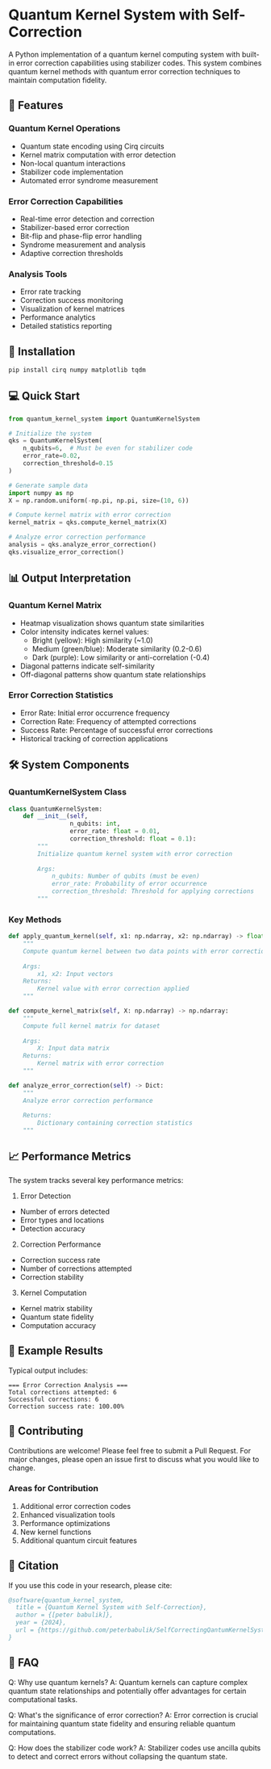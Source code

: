 # Quantum Kernel System with Self-Correction

A Python implementation of a quantum kernel computing system with built-in error correction capabilities using stabilizer codes. This system combines quantum kernel methods with quantum error correction techniques to maintain computation fidelity.

## 🎯 Features

### Quantum Kernel Operations
- Quantum state encoding using Cirq circuits
- Kernel matrix computation with error detection
- Non-local quantum interactions
- Stabilizer code implementation
- Automated error syndrome measurement

### Error Correction Capabilities
- Real-time error detection and correction
- Stabilizer-based error correction
- Bit-flip and phase-flip error handling
- Syndrome measurement and analysis
- Adaptive correction thresholds

### Analysis Tools
- Error rate tracking
- Correction success monitoring
- Visualization of kernel matrices
- Performance analytics
- Detailed statistics reporting

## 🚀 Installation

```bash
pip install cirq numpy matplotlib tqdm
```

## 💻 Quick Start

```python
from quantum_kernel_system import QuantumKernelSystem

# Initialize the system
qks = QuantumKernelSystem(
    n_qubits=6,  # Must be even for stabilizer code
    error_rate=0.02,
    correction_threshold=0.15
)

# Generate sample data
import numpy as np
X = np.random.uniform(-np.pi, np.pi, size=(10, 6))

# Compute kernel matrix with error correction
kernel_matrix = qks.compute_kernel_matrix(X)

# Analyze error correction performance
analysis = qks.analyze_error_correction()
qks.visualize_error_correction()
```

## 📊 Output Interpretation

### Quantum Kernel Matrix
- Heatmap visualization shows quantum state similarities
- Color intensity indicates kernel values:
  * Bright (yellow): High similarity (~1.0)
  * Medium (green/blue): Moderate similarity (0.2-0.6)
  * Dark (purple): Low similarity or anti-correlation (-0.4)
- Diagonal patterns indicate self-similarity
- Off-diagonal patterns show quantum state relationships

### Error Correction Statistics
- Error Rate: Initial error occurrence frequency
- Correction Rate: Frequency of attempted corrections
- Success Rate: Percentage of successful error corrections
- Historical tracking of correction applications

## 🛠️ System Components

### QuantumKernelSystem Class
```python
class QuantumKernelSystem:
    def __init__(self, 
                 n_qubits: int,
                 error_rate: float = 0.01,
                 correction_threshold: float = 0.1):
        """
        Initialize quantum kernel system with error correction
        
        Args:
            n_qubits: Number of qubits (must be even)
            error_rate: Probability of error occurrence
            correction_threshold: Threshold for applying corrections
        """
```

### Key Methods

```python
def apply_quantum_kernel(self, x1: np.ndarray, x2: np.ndarray) -> float:
    """
    Compute quantum kernel between two data points with error correction
    
    Args:
        x1, x2: Input vectors
    Returns:
        Kernel value with error correction applied
    """

def compute_kernel_matrix(self, X: np.ndarray) -> np.ndarray:
    """
    Compute full kernel matrix for dataset
    
    Args:
        X: Input data matrix
    Returns:
        Kernel matrix with error correction
    """

def analyze_error_correction(self) -> Dict:
    """
    Analyze error correction performance
    
    Returns:
        Dictionary containing correction statistics
    """
```

## 📈 Performance Metrics

The system tracks several key performance metrics:

1. Error Detection
- Number of errors detected
- Error types and locations
- Detection accuracy

2. Correction Performance
- Correction success rate
- Number of corrections attempted
- Correction stability

3. Kernel Computation
- Kernel matrix stability
- Quantum state fidelity
- Computation accuracy

## 🔬 Example Results

Typical output includes:
```
=== Error Correction Analysis ===
Total corrections attempted: 6
Successful corrections: 6
Correction success rate: 100.00%
```

## 🤝 Contributing

Contributions are welcome! Please feel free to submit a Pull Request. For major changes, please open an issue first to discuss what you would like to change.

### Areas for Contribution
1. Additional error correction codes
2. Enhanced visualization tools
3. Performance optimizations
4. New kernel functions
5. Additional quantum circuit features


## 🔗 Citation

If you use this code in your research, please cite:
```bibtex
@software{quantum_kernel_system,
  title = {Quantum Kernel System with Self-Correction},
  author = {[peter babulik]},
  year = {2024},
  url = {https://github.com/peterbabulik/SelfCorrectingQantumKernelSystem}
}
```

## 🤔 FAQ

Q: Why use quantum kernels?
A: Quantum kernels can capture complex quantum state relationships and potentially offer advantages for certain computational tasks.

Q: What's the significance of error correction?
A: Error correction is crucial for maintaining quantum state fidelity and ensuring reliable quantum computations.

Q: How does the stabilizer code work?
A: Stabilizer codes use ancilla qubits to detect and correct errors without collapsing the quantum state.
